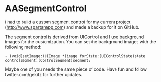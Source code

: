 # AASegmentControl
I had to build a custom segment control for my current project (http://www.spartanapp.com) and made a backup for it on GitHub.


The segment control is derived from UIControl and I use background images for the customization. 
You can set the background images with the following method:

	- (void)setImage:(UIImage *)image forState:(UIControlState)state controlSegment:(ControlSegment)segment;

Maybe one of you needs the same piece of code. Have fun and follow twitter.com/gekitz for further updates.
